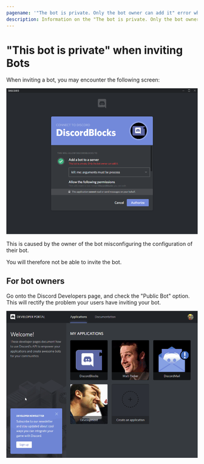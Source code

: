 ```yaml
---
pagename: '"The bot is private. Only the bot owner can add it" error when inviting Discord Bots'
description: Information on the "The bot is private. Only the bot owner can add it" error, and how bot owners can fix the error for their clients
---
```


# "This bot is private" when inviting Bots
When inviting a bot, you may encounter the following screen:

![An image of the "This bot is private" screen](/assets/images/invite/private.png)

This is caused by the owner of the bot misconfiguring the configuration of their bot.

You will therefore not be able to invite the bot.

## For bot owners
Go onto the Discord Developers page, and check the "Public Bot" option.
This will rectify the problem your users have inviting your bot.

![An animated video of the option being selected, and then saved](/assets/images/invite/click_public_bot.gif)
